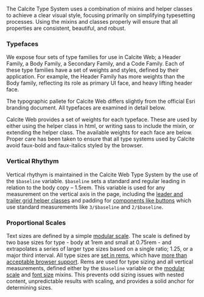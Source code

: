 The Calcite Type System uses a combination of mixins and helper classes to achieve a clear visual style, focusing primarily on simplifying typesetting processes. Using the mixins and classes properly will ensure that all properties are consistent, beautiful, and robust.

### Typefaces

We expose four sets of type families for use in Calcite Web; a Header Family, a Body Family, a Secondary Family, and a Code Family. Each of these type families have a set of weights and styles, defined by their application. For example, the Header Family has more weights than the Body family, reflecting its role as primary UI face, and heavy lifting header face.

The typographic pallete for Calcite Web differs slightly from the official Esri branding document. All typefaces are examined in detail below.

Calcite Web provides a set of weights for each typeface. These are used by either using the helper class in html, or writing sass to include the mixin, or extending the helper class. The available weights for each face are below. Proper care has been taken to ensure that all type systems used by Calcite avoid faux-bold and faux-italics styled by the browser.

### Vertical Rhythym

Vertical rhythym is maintained in the Calcite Web Type System by the use of the `$baseline` variable. `$baseline` sets a standard and regular leading in relation to the body copy – 1.5rem. This variable is used for any measurement on the vertical axis in the page, including the [leader and trailer grid helper classes](../grid/#leader-and-trailer) and padding for [components like buttons](../components/#buttons) which use standard measurements like `3/$baseline` and `2/$baseline`.

### Proportional Scales

Text sizes are defined by a simple [modular scale](http://alistapart.com/article/more-meaningful-typography). The scale is defined by two base sizes for type - body at 1rem and small at 0.75rem - and extrapolates a series of larger type sizes based on a single ratio; 1.25, or a major third interval. All type sizes are [set in rems](http://snook.ca/archives/html_and_css/font-size-with-rem), which have [more than acceptable browser support](http://caniuse.com/#feat=rem). Rems are used for type sizing and all vertical measurements, defined either by the `$baseline` variable or the [modular scale](../sass/#modular-scale) and [font size](../sass/#font-size) mixins. This prevents odd sizing issues with nested content, unpredictable results with scaling, and provides a solid anchor for determining sizes.
